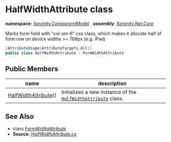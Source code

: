 # HalfWidthAttribute class
**namespace:** *[Serenity.ComponentModel](../README.md#serenity.componentmodel-namespace)*   **assembly**: *[Serenity.Net.Core](../README.md)*

Marks form field with "col-sm-6" css class, which makes it allocate half of form row on device widths &gt;= 768px (e.g. iPad)

```csharp
[AttributeUsage(AttributeTargets.All)]
public class HalfWidthAttribute : FormWidthAttribute
```

## Public Members

| name | description |
| --- | --- |
| [HalfWidthAttribute](HalfWidthAttribute/HalfWidthAttribute.md)() | Initializes a new instance of the [`HalfWidthAttribute`](HalfWidthAttribute.md) class. |

## See Also

* class [FormWidthAttribute](FormWidthAttribute.md)
* **Source:** *[HalfWidthAttribute.cs](https://github.com/serenity-is/Serenity/blob/master/src/Serenity.Net.Core/ComponentModel/PropertyGrid/Layout/HalfWidthAttribute.cs)*